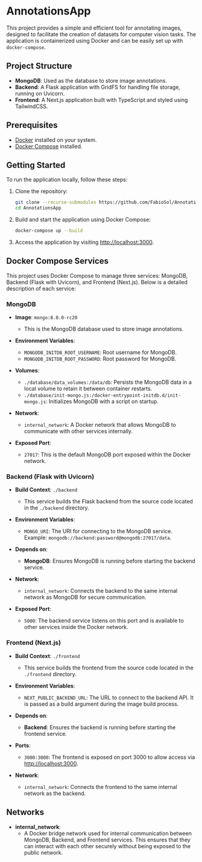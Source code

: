 # AnnotationsApp

This project provides a simple and efficient tool for annotating images, designed to facilitate the creation of datasets for computer vision tasks. The application is containerized using Docker and can be easily set up with `docker-compose`.

## Project Structure

- **MongoDB**: Used as the database to store image annotations.
- **Backend**: A Flask application with GridFS for handling file storage, running on Uvicorn.
- **Frontend**: A Next.js application built with TypeScript and styled using TailwindCSS.

## Prerequisites

- [Docker](https://www.docker.com/get-started) installed on your system.
- [Docker Compose](https://docs.docker.com/compose/) installed.

## Getting Started

To run the application locally, follow these steps:

1. Clone the repository:
   ```bash
   git clone --recurse-submodules https://github.com/FabioSol/AnnotationsApp.git
   cd AnnotationsApp
   ```


2. Build and start the application using Docker Compose:
   ```bash
   docker-compose up --build
   ```

3. Access the application by visiting  [http://localhost:3000](http://localhost:3000).


## Docker Compose Services

This project uses Docker Compose to manage three services: MongoDB, Backend (Flask with Uvicorn), and Frontend (Next.js). Below is a detailed description of each service:

### MongoDB

- **Image**: `mongo:8.0.0-rc20`
  - This is the MongoDB database used to store image annotations.
  
- **Environment Variables**:
  - `MONGODB_INITDB_ROOT_USERNAME`: Root username for MongoDB.
  - `MONGODB_INITDB_ROOT_PASSWORD`: Root password for MongoDB.
  
- **Volumes**:
  - `./database/data_volumes:/data/db`: Persists the MongoDB data in a local volume to retain it between container restarts.
  - `./database/init-mongo.js:/docker-entrypoint-initdb.d/init-mongo.js`: Initializes MongoDB with a script on startup.
  
- **Network**:
  - `internal_network`: A Docker network that allows MongoDB to communicate with other services internally.

- **Exposed Port**:
  - `27017`: This is the default MongoDB port exposed within the Docker network.

### Backend (Flask with Uvicorn)

- **Build Context**: `./backend`
  - This service builds the Flask backend from the source code located in the `./backend` directory.
  
- **Environment Variables**:
  - `MONGO_URI`: The URI for connecting to the MongoDB service. Example: `mongodb://backend:password@mongodb:27017/data`.
  
- **Depends on**: 
  - **MongoDB**: Ensures MongoDB is running before starting the backend service.
  
- **Network**:
  - `internal_network`: Connects the backend to the same internal network as MongoDB for secure communication.

- **Exposed Port**:
  - `5000`: The backend service listens on this port and is available to other services inside the Docker network.

### Frontend (Next.js)

- **Build Context**: `./frontend`
  - This service builds the frontend from the source code located in the `./frontend` directory.
  
- **Environment Variables**:
  - `NEXT_PUBLIC_BACKEND_URL`: The URL to connect to the backend API. It is passed as a build argument during the image build process.

- **Depends on**: 
  - **Backend**: Ensures the backend is running before starting the frontend service.
  
- **Ports**:
  - `3000:3000`: The frontend is exposed on port 3000 to allow access via [http://localhost:3000](http://localhost:3000).
  
- **Network**:
  - `internal_network`: Connects the frontend to the same internal network as the backend.

## Networks

- **internal_network**: 
  - A Docker bridge network used for internal communication between MongoDB, Backend, and Frontend services. This ensures that they can interact with each other securely without being exposed to the public network.

